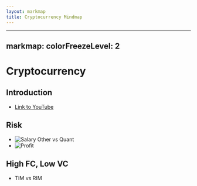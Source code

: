 ```yaml
---
layout: markmap
title: Cryptocurrency Mindmap
---
```


---
markmap:
  colorFreezeLevel: 2
---

# Cryptocurrency

## Introduction
- [Link to YouTube](https://www.youtube.com/@taiwancat0227)

## Risk
- ![Salary Other vs Quant](https://slides.posetmage.com/Business/Cryptocurrency/Salary%20Other%20vs%20Quant.webp)
- ![Profit](https://slides.posetmage.com/Business/Cryptocurrency/Profit.png)

## High FC, Low VC
- TIM vs RIM
